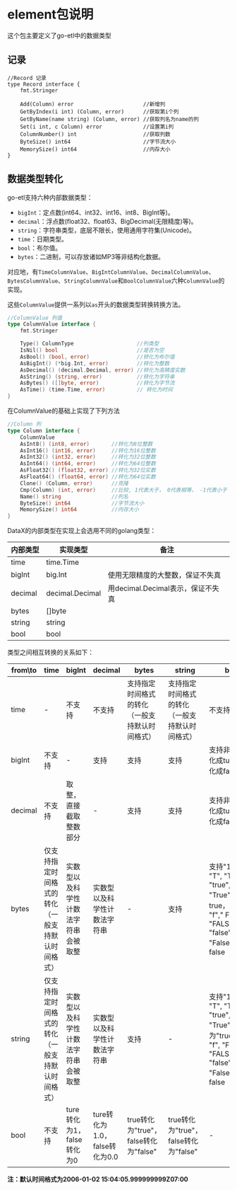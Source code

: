 # element包说明
这个包主要定义了go-etl中的数据类型

## 记录

```
//Record 记录
type Record interface {
	fmt.Stringer

	Add(Column) error                      //新增列
	GetByIndex(i int) (Column, error)      //获取第i个列
	GetByName(name string) (Column, error) //获取列名为name的列
	Set(i int, c Column) error             //设置第i列
	ColumnNumber() int                     //获取列数
	ByteSize() int64                       //字节流大小
	MemorySize() int64                     //内存大小
}
```

## 数据类型转化

go-etl支持六种内部数据类型：

- `bigInt`：定点数(int64、int32、int16、int8、BigInt等)。
- `decimal`：浮点数(float32、float63、BigDecimal(无限精度)等)。
- `string`：字符串类型，底层不限长，使用通用字符集(Unicode)。
- `time`：日期类型。
- `bool`：布尔值。
- `bytes`：二进制，可以存放诸如MP3等非结构化数据。

对应地，有`TimeColumnValue`、`BigIntColumnValue`、`DecimalColumnValue`、`BytesColumnValue`、`StringColumnValue`和`BoolColumnValue`六种`ColumnValue`的实现。

这些`ColumnValue`提供一系列以`as`开头的数据类型转换转换方法。

```go
//ColumnValue 列值
type ColumnValue interface {
	fmt.Stringer

	Type() ColumnType                    //列类型
	IsNil() bool                         //是否为空
	AsBool() (bool, error)               //转化为布尔值
	AsBigInt() (*big.Int, error)         //转化为整数
	AsDecimal() (decimal.Decimal, error) //转化为高精度实数
	AsString() (string, error)           //转化为字符串
	AsBytes() ([]byte, error)            //转化为字节流
	AsTime() (time.Time, error)          // 转化为时间
}
```

在ColumnValue的基础上实现了下列方法

```go
//Column 列
type Column interface {
	ColumnValue
	AsInt8() (int8, error)       //转化为8位整数
	AsInt16() (int16, error)     //转化为16位整数
	AsInt32() (int32, error)     //转化为32位整数
	AsInt64() (int64, error)     //转化为64位整数
	AsFloat32() (float32, error) //转化为32位实数
	AsFloat64() (float64, error) //转化为64位实数
	Clone() (Column, error)      //克隆
	Cmp(Column) (int, error)     //比较, 1代表大于， 0代表相等， -1代表小于
	Name() string                //列名
	ByteSize() int64             //字节流大小
	MemorySize() int64           //内存大小
}
```

DataX的内部类型在实现上会选用不同的golang类型：

| 内部类型 | 实现类型        | 备注                              |
| -------- | --------------- | --------------------------------- |
| time     | time.Time       |                                   |
| bigInt   | big.Int         | 使用无限精度的大整数，保证不失真  |
| decimal  | decimal.Decimal | 用decimal.Decimal表示，保证不失真 |
| bytes    | []byte          |                                   |
| string   | string          |                                   |
| bool     | bool            |                                   |

类型之间相互转换的关系如下：

| from\to | time                                             | bigInt                               | decimal                       | bytes                                          | string                                         | bool                                                         |
| ------- | ------------------------------------------------ | ------------------------------------ | ----------------------------- | ---------------------------------------------- | ---------------------------------------------- | ------------------------------------------------------------ |
| time    | -                                                | 不支持                               | 不支持                        | 支持指定时间格式的转化（一般支持默认时间格式） | 支持指定时间格式的转化（一般支持默认时间格式） | 不支持                                                       |
| bigInt  | 不支持                                           | -                                    | 支持                          | 支持                                           | 支持                                           | 支持非0的转化成ture,0转化成false                             |
| decimal | 不支持                                           | 取整，直接截取整数部分               | -                             | 支持                                           | 支持                                           | 支持非0的转化成ture,0转化成false                             |
| bytes   | 仅支持指定时间格式的转化（一般支持默认时间格式） | 实数型以及科学性计数法字符串会被取整 | 实数型以及科学性计数法字符串  | -                                              | 支持                                           | 支持"1"," t", "T", "TRUE", "true", "True"转化为true，"0", "f"," F", "FALSE", "false", "False"转化为false |
| string  | 仅支持指定时间格式的转化（一般支持默认时间格式） | 实数型以及科学性计数法字符串会被取整 | 实数型以及科学性计数法字符串  | 支持                                           | -                                              | 支持"1", "t", "T", "TRUE", "true", "True"转化为"true"，"0", "f", "F", "FALSE", "false", "False"转化为false |
| bool    | 不支持                                           | ture转化为1，false转化为0            | ture转化为1.0，false转化为0.0 | true转化为"true"，false转化为"false"           | true转化为"true"，false转化为"false"           | -                                                            |

**注：默认时间格式为2006-01-02 15:04:05.999999999Z07:00**